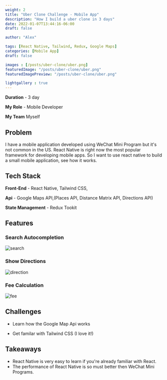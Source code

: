 ```yaml
---
weight: 2
title: "Uber Clone Challenge - Mobile App"
description: "How I build a uber clone in 3 days"
date: 2022-01-07T13:44:16-06:00
draft: false

author: "Alex"

tags: [React Native, Tailwind, Redux, Google Maps]
categories: [Mobile App]
draft: false 

images : [/posts/uber-clone/uber.png]
featuredImage: "/posts/uber-clone/uber.png"
featuredImagePreview: "/posts/uber-clone/uber.png"

lightgallery : true
---
```


<!--more-->

**Duration** - 3 day

**My Role** - Mobile Developer

**My Team** Myself

## Problem

I have a mobile application developed using WeChat Mini Program but it's not common in the US. React Native is right now the most popular framework for developing mobile apps. So I want to use react native to build a small mobile application, see how it works.

## Tech Stack
**Front-End** - React Native, Tailwind CSS,

**Api** - Google Maps API,(Places API, Distance Matrix API, Directions API)

**State Management** - Redux Tookit

## Features
### Search Autocompletion

![search](/posts/uber-clone/search.gif)

### Show Directions

![direction](/posts/uber-clone/direction.gif)

### Fee Calculation

![fee](/posts/uber-clone/fee.gif)


## Challenges

* Learn how the Google Map Api works

* Get familar with Tailwind CSS (I love it!)


## Takeaways 

* React Native is very easy to learn if you're already familiar with React.
* The performance of React Native is so must better then WeChat Mini Programs. 

